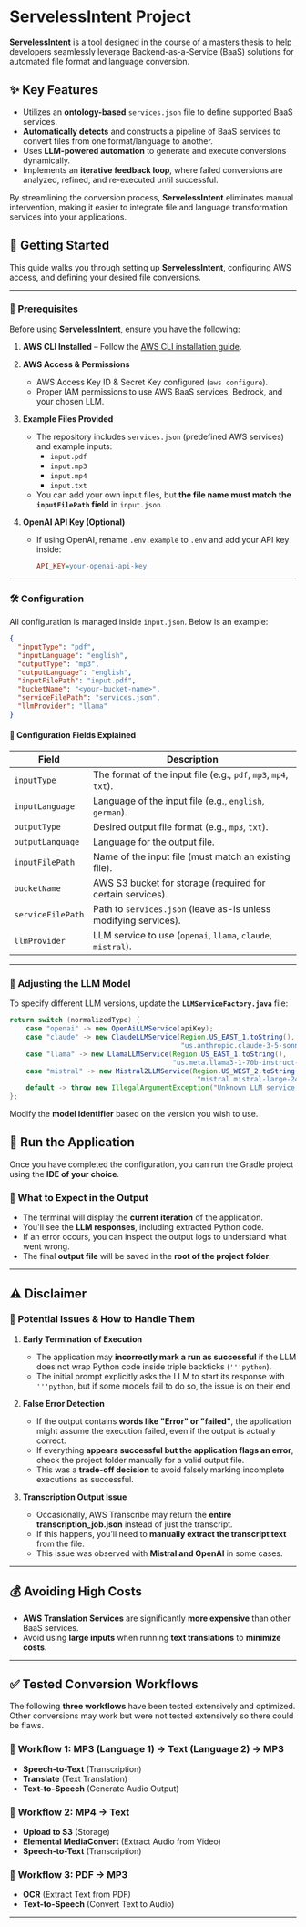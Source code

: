 # ServelessIntent Project  

**ServelessIntent** is a tool designed in the course of a masters thesis to help developers seamlessly leverage Backend-as-a-Service (BaaS) solutions for automated file format and language conversion.  

## ✨ Key Features  

- Utilizes an **ontology-based** `services.json` file to define supported BaaS services.  
- **Automatically detects** and constructs a pipeline of BaaS services to convert files from one format/language to another.  
- Uses **LLM-powered automation** to generate and execute conversions dynamically.  
- Implements an **iterative feedback loop**, where failed conversions are analyzed, refined, and re-executed until successful.  

By streamlining the conversion process, **ServelessIntent** eliminates manual intervention, making it easier to integrate file and language transformation services into your applications.  

## 🚀 Getting Started  

This guide walks you through setting up **ServelessIntent**, configuring AWS access, and defining your desired file conversions.  

---

### 📂 Prerequisites  

Before using **ServelessIntent**, ensure you have the following:  

1. **AWS CLI Installed** – Follow the [AWS CLI installation guide](https://docs.aws.amazon.com/cli/latest/userguide/getting-started-install.html).  

2. **AWS Access & Permissions**  

   - AWS Access Key ID & Secret Key configured (`aws configure`).  
   - Proper IAM permissions to use AWS BaaS services, Bedrock, and your chosen LLM.  

3. **Example Files Provided**  

   - The repository includes `services.json` (predefined AWS services) and example inputs:  
     - `input.pdf`  
     - `input.mp3`  
     - `input.mp4`  
     - `input.txt`  
   - You can add your own input files, but **the file name must match the `inputFilePath` field** in `input.json`.  

4. **OpenAI API Key (Optional)**  

   - If using OpenAI, rename `.env.example` to `.env` and add your API key inside:  

     ```ini
     API_KEY=your-openai-api-key
     ```

---

### 🛠 Configuration  

All configuration is managed inside `input.json`. Below is an example:  

```json
{
  "inputType": "pdf",
  "inputLanguage": "english",
  "outputType": "mp3",
  "outputLanguage": "english",
  "inputFilePath": "input.pdf",
  "bucketName": "<your-bucket-name>",
  "serviceFilePath": "services.json",
  "llmProvider": "llama"
}
```

#### 🔹 Configuration Fields Explained  

| **Field**         | **Description**                                              |
| ----------------- | ------------------------------------------------------------ |
| `inputType`       | The format of the input file (e.g., `pdf`, `mp3`, `mp4`, `txt`). |
| `inputLanguage`   | Language of the input file (e.g., `english`, `german`).      |
| `outputType`      | Desired output file format (e.g., `mp3`, `txt`).             |
| `outputLanguage`  | Language for the output file.                                |
| `inputFilePath`   | Name of the input file (must match an existing file).        |
| `bucketName`      | AWS S3 bucket for storage (required for certain services).   |
| `serviceFilePath` | Path to `services.json` (leave as-is unless modifying services). |
| `llmProvider`     | LLM service to use (`openai`, `llama`, `claude`, `mistral`). |

---

### 🤖 Adjusting the LLM Model  

To specify different LLM versions, update the **`LLMServiceFactory.java`** file:  

```java
return switch (normalizedType) {
    case "openai" -> new OpenAiLLMService(apiKey);
    case "claude" -> new ClaudeLLMService(Region.US_EAST_1.toString(),
                                          "us.anthropic.claude-3-5-sonnet-20241022-v2:0");
    case "llama" -> new LlamaLLMService(Region.US_EAST_1.toString(),
                                        "us.meta.llama3-1-70b-instruct-v1:0");
    case "mistral" -> new Mistral2LLMService(Region.US_WEST_2.toString(),
                                              "mistral.mistral-large-2407-v1:0");
    default -> throw new IllegalArgumentException("Unknown LLM service type");
};
```

Modify the **model identifier** based on the version you wish to use.

## 🎯 Run the Application  

Once you have completed the configuration, you can run the Gradle project using the **IDE of your choice**.  

### 🔹 What to Expect in the Output  

- The terminal will display the **current iteration** of the application.  
- You'll see the **LLM responses**, including extracted Python code.  
- If an error occurs, you can inspect the output logs to understand what went wrong.  
- The final **output file** will be saved in the **root of the project folder**.  

---

## ⚠️ Disclaimer  

### 🔸 Potential Issues & How to Handle Them  

1. **Early Termination of Execution**  
   - The application may **incorrectly mark a run as successful** if the LLM does not wrap Python code inside triple backticks (`'''python`).  
   - The initial prompt explicitly asks the LLM to start its response with `'''python`, but if some models fail to do so, the issue is on their end.  

2. **False Error Detection**  
   - If the output contains **words like "Error" or "failed"**, the application might assume the execution failed, even if the output is actually correct.  
   - If everything **appears successful but the application flags an error**, check the project folder manually for a valid output file.  
   - This was a **trade-off decision** to avoid falsely marking incomplete executions as successful.  

3. **Transcription Output Issue**  
   - Occasionally, AWS Transcribe may return the **entire transcription_job.json** instead of just the transcript.  
   - If this happens, you’ll need to **manually extract the transcript text** from the file.  
   - This issue was observed with **Mistral and OpenAI** in some cases.  

---

## 💰 Avoiding High Costs  

- **AWS Translation Services** are significantly **more expensive** than other BaaS services.  
- Avoid using **large inputs** when running **text translations** to **minimize costs**.  

---

## ✅ Tested Conversion Workflows  

The following **three workflows** have been tested extensively and optimized. Other conversions may work but were not tested extensively so there could be flaws.

### 🔹 **Workflow 1: MP3 (Language 1) → Text (Language 2) → MP3**  

- **Speech-to-Text** (Transcription)  
- **Translate** (Text Translation)  
- **Text-to-Speech** (Generate Audio Output)  

### 🔹 **Workflow 2: MP4 → Text**  

- **Upload to S3** (Storage)  
- **Elemental MediaConvert** (Extract Audio from Video)  
- **Speech-to-Text** (Transcription)  

### 🔹 **Workflow 3: PDF → MP3**  

- **OCR** (Extract Text from PDF)  
- **Text-to-Speech** (Convert Text to Audio)  

---

